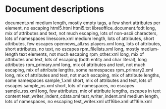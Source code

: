 # Document descriptions

document.xml
    medium length, mostly empty tags, a few short attributes per element, no escaping
html5.html
html5.txt
libreoffice_document.fodt
    long, mix of attributes and text, not much escaping, lots of non-ascii characters, lots of namespaces
linescore.xml
    medium length, lots of attributes, short attributes, few escapes
opennews_all.rss
players.xml
    long, lots of attributes, short attributes, no text, no escapes
rpm_filelists.xml
    long, mostly medium-length text elements, not much escaping
rpm_other.xml
    long, mix of attributes and text, lots of escaping (both entity and char literal), long attributes
rpm_primary.xml
    long, mix of attributes and text, not much escaping, mix of attribute lengths, some namespaces
rpm_primary2.xml
    long, mix of attributes and text, not much escaping, mix of attribute lengths, some namespaces
sample_1.xml
    short, mix of attributes and text, lots of escapes
sample_ns.xml
    short, lots of namespaces, no escapes
sample_rss.xml
    long, few attributes, mix of attribute lengths, escapes in text content
test_writer_indent_cdata.xml
test_writer_indent.xml
    medium length, lots of namespaces, no escaping
test_writer.xml
utf16be.xml
utf16le.xml
